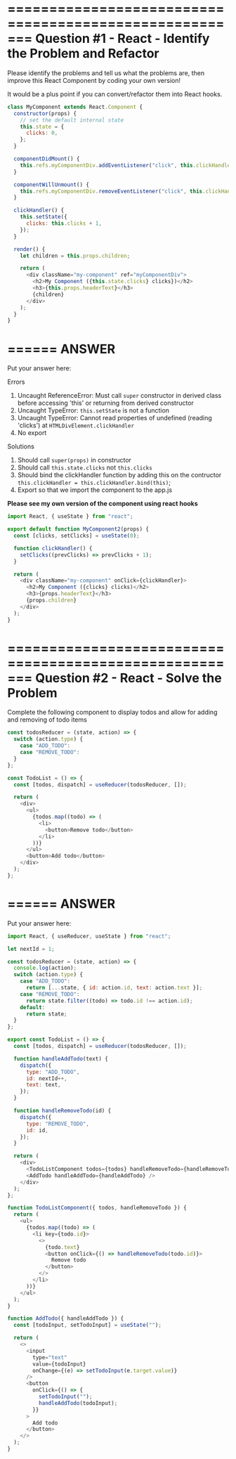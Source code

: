 =======================================================
Question #1 - React - Identify the Problem and Refactor
=======================================================

Please identify the problems and tell us what the problems are, then improve this React Component by coding your own version!

It would be a plus point if you can convert/refactor them into React hooks.

```js
class MyComponent extends React.Component {
  constructor(props) {
    // set the default internal state
    this.state = {
      clicks: 0,
    };
  }

  componentDidMount() {
    this.refs.myComponentDiv.addEventListener("click", this.clickHandler);
  }

  componentWillUnmount() {
    this.refs.myComponentDiv.removeEventListener("click", this.clickHandler);
  }

  clickHandler() {
    this.setState({
      clicks: this.clicks + 1,
    });
  }

  render() {
    let children = this.props.children;

    return (
      <div className="my-component" ref="myComponentDiv">
        <h2>My Component ({this.state.clicks} clicks})</h2>
        <h3>{this.props.headerText}</h3>
        {children}
      </div>
    );
  }
}
```

======
ANSWER
======
Put your answer here:

Errors

1. Uncaught ReferenceError: Must call `super` constructor in derived class before accessing 'this' or returning from derived constructor
2. Uncaught TypeError: `this.setState` is not a function
3. Uncaught TypeError: Cannot read properties of undefined (reading 'clicks') at `HTMLDivElement.clickHandler`
4. No export

Solutions

1. Should call `super(props)` in constructor
2. Should call `this.state.clicks` not `this.clicks`
3. Should bind the clickHandler function by adding this on the contructor `this.clickHandler = this.clickHandler.bind(this)`;
4. Export so that we import the component to the app.js

**Please see my own version of the component using react hooks**

```js
import React, { useState } from "react";

export default function MyComponent2(props) {
  const [clicks, setClicks] = useState(0);

  function clickHandler() {
    setClicks((prevClicks) => prevClicks + 1);
  }

  return (
    <div className="my-component" onClick={clickHandler}>
      <h2>My Component ({clicks} clicks)</h2>
      <h3>{props.headerText}</h3>
      {props.children}
    </div>
  );
}
```

=======================================================
Question #2 - React - Solve the Problem
=======================================================

Complete the following <TodoList> component to display todos and allow for adding and removing of todo items

```js
const todosReducer = (state, action) => {
  switch (action.type) {
    case "ADD_TODO":
    case "REMOVE_TODO":
  }
};

const TodoList = () => {
  const [todos, dispatch] = useReducer(todosReducer, []);

  return (
    <div>
      <ul>
        {todos.map((todo) => (
          <li>
            <button>Remove todo</button>
          </li>
        ))}
      </ul>
      <button>Add todo</button>
    </div>
  );
};
```

======
ANSWER
======
Put your answer here:

```js
import React, { useReducer, useState } from "react";

let nextId = 1;

const todosReducer = (state, action) => {
  console.log(action);
  switch (action.type) {
    case "ADD_TODO":
      return [...state, { id: action.id, text: action.text }];
    case "REMOVE_TODO":
      return state.filter((todo) => todo.id !== action.id);
    default:
      return state;
  }
};

export const TodoList = () => {
  const [todos, dispatch] = useReducer(todosReducer, []);

  function handleAddTodo(text) {
    dispatch({
      type: "ADD_TODO",
      id: nextId++,
      text: text,
    });
  }

  function handleRemoveTodo(id) {
    dispatch({
      type: "REMOVE_TODO",
      id: id,
    });
  }

  return (
    <div>
      <TodoListComponent todos={todos} handleRemoveTodo={handleRemoveTodo} />
      <AddTodo handleAddTodo={handleAddTodo} />
    </div>
  );
};

function TodoListComponent({ todos, handleRemoveTodo }) {
  return (
    <ul>
      {todos.map((todo) => (
        <li key={todo.id}>
          <>
            {todo.text}
            <button onClick={() => handleRemoveTodo(todo.id)}>
              Remove todo
            </button>
          </>
        </li>
      ))}
    </ul>
  );
}

function AddTodo({ handleAddTodo }) {
  const [todoInput, setTodoInput] = useState("");

  return (
    <>
      <input
        type="text"
        value={todoInput}
        onChange={(e) => setTodoInput(e.target.value)}
      />
      <button
        onClick={() => {
          setTodoInput("");
          handleAddTodo(todoInput);
        }}
      >
        Add todo
      </button>
    </>
  );
}
```
